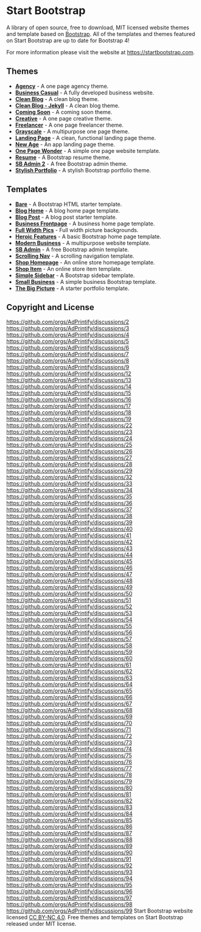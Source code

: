 # Start Bootstrap

A library of open source, free to download, MIT licensed website themes and template based on [Bootstrap](https://getbootstrap.com/). All of the templates and themes featured on Start Bootstrap are up to date for Bootstrap 4!

For more information please visit the website at <https://startbootstrap.com>.

## Themes

- [**Agency**](https://startbootstrap.com/themes/agency/) - A one page agency theme.
- [**Business Casual**](https://startbootstrap.com/themes/business-casual/) - A fully developed business website.
- [**Clean Blog**](https://startbootstrap.com/themes/clean-blog/) - A clean blog theme.
- [**Clean Blog - Jekyll**](https://startbootstrap.com/themes/clean-blog-jekyll/) - A clean blog theme.
- [**Coming Soon**](https://startbootstrap.com/themes/coming-soon/) - A coming soon theme.
- [**Creative**](https://startbootstrap.com/themes/creative/) - A one page creative theme.
- [**Freelancer**](https://startbootstrap.com/themes/freelancer/) - A one page freelancer theme.
- [**Grayscale**](https://startbootstrap.com/themes/grayscale/) - A multipurpose one page theme.
- [**Landing Page**](https://startbootstrap.com/themes/landing-page/) - A clean, functional landing page theme.
- [**New Age**](https://startbootstrap.com/themes/new-age/) - An app landing page theme.
- [**One Page Wonder**](https://startbootstrap.com/themes/one-page-wonder/) - A simple one page website template.
- [**Resume**](https://startbootstrap.com/themes/resume/) - A Bootstrap resume theme.
- [**SB Admin 2**](https://startbootstrap.com/themes/sb-admin-2/) - A free Bootstrap admin theme.
- [**Stylish Portfolio**](https://startbootstrap.com/themes/stylish-portfolio/) - A stylish Bootstrap portfolio theme.

## Templates

- [**Bare**](https://startbootstrap.com/templates/bare/) - A Bootstrap HTML starter template.
- [**Blog Home**](https://startbootstrap.com/templates/blog-home/) - A blog home page template.
- [**Blog Post**](https://startbootstrap.com/templates/blog-post/) - A blog post starter template.
- [**Business Frontpage**](https://startbootstrap.com/templates/business-frontpage/) - A business home page template.
- [**Full Width Pics**](https://startbootstrap.com/templates/full-width-pics/) - Full width picture backgrounds.
- [**Heroic Features**](https://startbootstrap.com/templates/heroic-features/) - A basic Bootstrap home page template.
- [**Modern Business**](https://startbootstrap.com/templates/modern-business/) - A multipurpose website template.
- [**SB Admin**](https://startbootstrap.com/templates/sb-admin/) - A free Bootstrap admin template.
- [**Scrolling Nav**](https://startbootstrap.com/templates/scrolling-nav/) - A scrolling navigation template.
- [**Shop Homepage**](https://startbootstrap.com/templates/shop-homepage/) - An online store homepage template.
- [**Shop Item**](https://startbootstrap.com/templates/shop-item/) - An online store item template.
- [**Simple Sidebar**](https://startbootstrap.com/templates/simple-sidebar/) - A Bootstrap sidebar template.
- [**Small Business**](https://startbootstrap.com/templates/small-business/) - A simple business Bootstrap template.
- [**The Big Picture**](https://startbootstrap.com/templates/the-big-picture/) - A starter portfolio template.

## Copyright and License
https://github.com/orgs/AdPrintify/discussions/2
https://github.com/orgs/AdPrintify/discussions/3
https://github.com/orgs/AdPrintify/discussions/4
https://github.com/orgs/AdPrintify/discussions/5
https://github.com/orgs/AdPrintify/discussions/6
https://github.com/orgs/AdPrintify/discussions/7
https://github.com/orgs/AdPrintify/discussions/8
https://github.com/orgs/AdPrintify/discussions/9
https://github.com/orgs/AdPrintify/discussions/12
https://github.com/orgs/AdPrintify/discussions/13
https://github.com/orgs/AdPrintify/discussions/14
https://github.com/orgs/AdPrintify/discussions/15
https://github.com/orgs/AdPrintify/discussions/16
https://github.com/orgs/AdPrintify/discussions/17
https://github.com/orgs/AdPrintify/discussions/18
https://github.com/orgs/AdPrintify/discussions/19
https://github.com/orgs/AdPrintify/discussions/22
https://github.com/orgs/AdPrintify/discussions/23
https://github.com/orgs/AdPrintify/discussions/24
https://github.com/orgs/AdPrintify/discussions/25
https://github.com/orgs/AdPrintify/discussions/26
https://github.com/orgs/AdPrintify/discussions/27
https://github.com/orgs/AdPrintify/discussions/28
https://github.com/orgs/AdPrintify/discussions/29
https://github.com/orgs/AdPrintify/discussions/32
https://github.com/orgs/AdPrintify/discussions/33
https://github.com/orgs/AdPrintify/discussions/34
https://github.com/orgs/AdPrintify/discussions/35
https://github.com/orgs/AdPrintify/discussions/36
https://github.com/orgs/AdPrintify/discussions/37
https://github.com/orgs/AdPrintify/discussions/38
https://github.com/orgs/AdPrintify/discussions/39
https://github.com/orgs/AdPrintify/discussions/40
https://github.com/orgs/AdPrintify/discussions/41
https://github.com/orgs/AdPrintify/discussions/42
https://github.com/orgs/AdPrintify/discussions/43
https://github.com/orgs/AdPrintify/discussions/44
https://github.com/orgs/AdPrintify/discussions/45
https://github.com/orgs/AdPrintify/discussions/46
https://github.com/orgs/AdPrintify/discussions/47
https://github.com/orgs/AdPrintify/discussions/48
https://github.com/orgs/AdPrintify/discussions/49
https://github.com/orgs/AdPrintify/discussions/50
https://github.com/orgs/AdPrintify/discussions/51
https://github.com/orgs/AdPrintify/discussions/52
https://github.com/orgs/AdPrintify/discussions/53
https://github.com/orgs/AdPrintify/discussions/54
https://github.com/orgs/AdPrintify/discussions/55
https://github.com/orgs/AdPrintify/discussions/56
https://github.com/orgs/AdPrintify/discussions/57
https://github.com/orgs/AdPrintify/discussions/58
https://github.com/orgs/AdPrintify/discussions/59
https://github.com/orgs/AdPrintify/discussions/60
https://github.com/orgs/AdPrintify/discussions/61
https://github.com/orgs/AdPrintify/discussions/62
https://github.com/orgs/AdPrintify/discussions/63
https://github.com/orgs/AdPrintify/discussions/64
https://github.com/orgs/AdPrintify/discussions/65
https://github.com/orgs/AdPrintify/discussions/66
https://github.com/orgs/AdPrintify/discussions/67
https://github.com/orgs/AdPrintify/discussions/68
https://github.com/orgs/AdPrintify/discussions/69
https://github.com/orgs/AdPrintify/discussions/70
https://github.com/orgs/AdPrintify/discussions/71
https://github.com/orgs/AdPrintify/discussions/72
https://github.com/orgs/AdPrintify/discussions/73
https://github.com/orgs/AdPrintify/discussions/74
https://github.com/orgs/AdPrintify/discussions/75
https://github.com/orgs/AdPrintify/discussions/76
https://github.com/orgs/AdPrintify/discussions/77
https://github.com/orgs/AdPrintify/discussions/78
https://github.com/orgs/AdPrintify/discussions/79
https://github.com/orgs/AdPrintify/discussions/80
https://github.com/orgs/AdPrintify/discussions/81
https://github.com/orgs/AdPrintify/discussions/82
https://github.com/orgs/AdPrintify/discussions/83
https://github.com/orgs/AdPrintify/discussions/84
https://github.com/orgs/AdPrintify/discussions/85
https://github.com/orgs/AdPrintify/discussions/86
https://github.com/orgs/AdPrintify/discussions/87
https://github.com/orgs/AdPrintify/discussions/88
https://github.com/orgs/AdPrintify/discussions/89
https://github.com/orgs/AdPrintify/discussions/90
https://github.com/orgs/AdPrintify/discussions/91
https://github.com/orgs/AdPrintify/discussions/92
https://github.com/orgs/AdPrintify/discussions/93
https://github.com/orgs/AdPrintify/discussions/94
https://github.com/orgs/AdPrintify/discussions/95
https://github.com/orgs/AdPrintify/discussions/96
https://github.com/orgs/AdPrintify/discussions/97
https://github.com/orgs/AdPrintify/discussions/98
https://github.com/orgs/AdPrintify/discussions/99
Start Bootstrap website licensed [CC BY-NC 4.0](https://creativecommons.org/licenses/by-nc/4.0/). Free themes and templates on Start Bootstrap released under MIT license.

